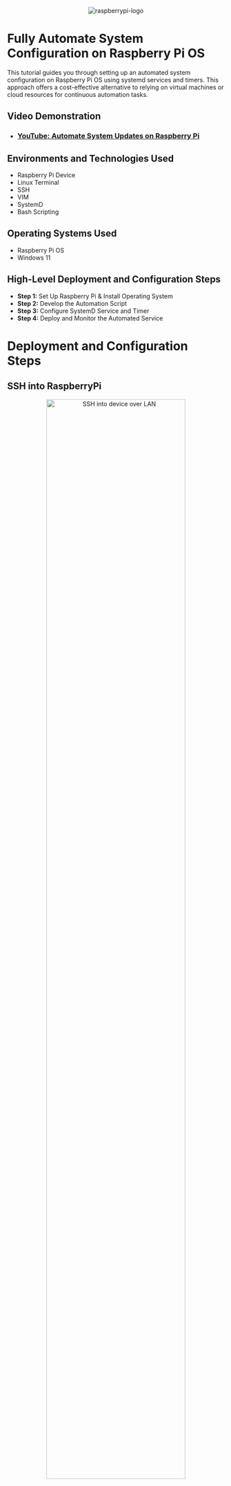 <p align="center">
<img src="https://upload.wikimedia.org/wikipedia/commons/d/d1/Raspberry_Pi_OS_Logo.png" alt="raspberrypi-logo"/>
</p>

# Fully Automate System Configuration on Raspberry Pi OS

This tutorial guides you through setting up an automated system configuration on Raspberry Pi OS using systemd services and timers. This approach offers a cost-effective alternative to relying on virtual machines or cloud resources for continuous automation tasks.<br />

## Video Demonstration

- ### [YouTube: Automate System Updates on Raspberry Pi](https://www.youtube.com/watch?v=e-RB83Nz74c)

## Environments and Technologies Used

- Raspberry Pi Device
- Linux Terminal
- SSH
- VIM
- SystemD
- Bash Scripting

## Operating Systems Used

- Raspberry Pi OS
- Windows 11

## High-Level Deployment and Configuration Steps

- **Step 1:** Set Up Raspberry Pi & Install Operating System
- **Step 2:** Develop the Automation Script
- **Step 3:** Configure SystemD Service and Timer
- **Step 4:** Deploy and Monitor the Automated Service

# Deployment and Configuration Steps

## SSH into RaspberryPi
<p align="center">
  <img src="https://github.com/user-attachments/assets/297c9d8a-3c5a-4260-8c9f-cdea03dd0f78" height="80%" width="80%" alt="SSH into device over LAN"/>
</p>
<p>
  Begin by connecting to your Raspberry Pi via SSH over your local network. Ensure that SSH is enabled and that you can successfully log in to your device. This remote access is crucial for managing and deploying scripts without needing a direct monitor or keyboard connection.
</p>
<br />

## Create and Add Script to Automate the Updates
<p align="center">
  <img src="https://github.com/user-attachments/assets/e89687ee-23ba-4984-ae37-e8fdfbdf4042" height="80%" width="80%" alt="Script Development in VIM"/>
</p>
<p>
  Develop your automation script using VIM or your preferred text editor. This script will handle system updates, maintenance tasks, and any other configurations you wish to automate. Ensure the script has executable permissions and is tested manually before integrating it with systemd.
</p>
<br />

## Configure System-D Service File
<p align="center">
  <img src="https://github.com/user-attachments/assets/766c34ff-1030-44ae-b6ee-389d7bfab866" height="80%" width="80%" alt="SystemD Configuration"/>
</p>
<p>
  Configure systemd by creating a service and timer unit file. The service file defines the script to be executed, while the timer file schedules the execution at desired intervals (e.g., every 24 hours). Use `sudo` privileges to edit these files and ensure they have the correct permissions.
</p>
<br />

## Configure System-D Timer File
<p align="center">
  <img src="https://github.com/user-attachments/assets/7adaed39-1462-47de-99dc-72b10615b634" height="80%" width="80%" alt="SystemD Configuration"/>
</p>
<p>
  Configure systemd by creating a service and timer unit file. The service file defines the script to be executed, while the timer file schedules the execution at desired intervals (e.g., every 24 hours). Use `sudo` privileges to edit these files and ensure they have the correct permissions.
</p>
<br />

## Deploy the .service and .timer files, restart daemon, and check logs
<p align="center">
  <img src="https://github.com/user-attachments/assets/a79e1e0d-523c-48b0-b1f7-7a277c7a89d6" height="80%" width="80%" alt="Monitoring Service Logs"/>
<p>
  After deploying the service and timer, monitor the logs to verify that the automation runs as expected. Utilize `journalctl` to check for any errors and ensure that the script executes successfully at each scheduled interval. Adjust configurations as needed based on the log outputs.
</p>
<br />

# Detailed Steps

### Step 1: Set Up Raspberry Pi & Install Operating System
<p>
  - Download the latest Raspberry Pi OS image.<br />
  - Use tools like Balena Etcher to flash the OS onto your SD card.<br />
  - Insert the SD card into your Raspberry Pi and boot up.<br />
  - Connect to your network via Ethernet or Wi-Fi.<br />
  - Enable SSH by creating an empty `ssh` file in the boot partition.<br />
</p>
<br />

### Step 2: Develop the Automation Script
<p>
  - ** Create a directory for your scripts: **<br />
    <code>mkdir -p ~/scripts</code><br />
  - **Create and edit your automation script:**<br />
    <code>nano ~/scripts/auto_update.sh</code><br />
  - **Add the following content:**<br />
  
    ```bash
    #!/usr/bin/env bash

    LOGFILE="/home/pi/logs/auto_update.log"

    echo "===== Auto-Update Script Started at $(date) =====" >> "$LOGFILE"

    # Update package lists
    sudo apt-get update -y >> "$LOGFILE" 2>&1

    # Upgrade installed packages
    sudo apt-get upgrade -y >> "$LOGFILE" 2>&1

    # Remove unused packages
    sudo apt-get autoremove -y >> "$LOGFILE" 2>&1

    # Disk usage
    echo "Disk Usage:" >> "$LOGFILE"
    df -h >> "$LOGFILE" 2>&1

    # Memory usage
    echo "Memory Usage:" >> "$LOGFILE"
    free -h >> "$LOGFILE" 2>&1

    echo "===== Auto-Update Script Finished at $(date) =====" >> "$LOGFILE"
    echo "" >> "$LOGFILE"
    ```
  - **Make the script executable:**<br />
    <code>chmod +x ~/scripts/auto_update.sh</code><br />
</p>
<br />

### Step 3: Configure SystemD Service and Timer
<p>
  <strong>Create the Service File:</strong><br />
  
  - **Open the service file for editing:**<br />
  
    <code>sudo nano /etc/systemd/system/auto-update.service</code><br />
    
  - **Add the following content:**<br />
    
  ```ini
    [Unit]
    Description=Auto Update Raspberry Pi
    After=network.target

    [Service]
    Type=oneshot
    ExecStart=/home/pi/scripts/auto_update.sh
    User=pi #or your specific username
    Group=pi #or your specific group
    Restart=on-failure
    Environment=PATH=/usr/bin:/bin

    [Install]
    WantedBy=multi-user.target

```
  - **Save and exit.**<br /><br />

  <strong>Create the Timer File:</strong><br />
  - **Open the timer file for editing:**<br />
    <code>sudo nano /etc/systemd/system/auto-update.timer</code><br />
  - **Add the following content:**<br />
    ```ini
    [Unit]
    Description=Run auto-update service every 24 hours

    [Timer]
    OnBootSec=5min
    OnUnitActiveSec=24h
    Unit=auto-update.service

    [Install]
    WantedBy=timers.target
    ```
  - **Save and exit.**<br /><br />

  <strong>Enable and Start the Timer:</strong><br />
  - **Reload systemd to recognize the new unit files:**<br />
    <code>sudo systemctl daemon-reload</code><br />
  - **Enable the timer to start on boot:**<br />
    <code>sudo systemctl enable auto-update.timer</code><br />
  - **Start the timer immediately:**<br />
    <code>sudo systemctl start auto-update.timer</code><br />
</p>
<br />

### Step 4: Deploy and Monitor the Automated Service
<p>
  
  **Check Timer Status:**<br />
    <code>systemctl status auto-update.timer</code><br />
    Ensure it is active and the next run time is correct.<br /><br />

  **Check Service Logs:**<br />
    <code>journalctl -u auto-update.service -f</code><br />
    Monitor real-time logs to verify successful execution.<br /><br />

  **Review Script Logs:**<br />
    <code>cat /home/pi/logs/auto_update.log</code><br />
    Confirm that updates and system checks are being logged as expected.<br /><br />

  **Troubleshoot Issues:**<br />
    If the service fails to execute, check the following:<br />
    - Correct script path and permissions.<br />
    - Proper user and group settings in the service file.<br />
    - Environment variables and PATH settings.<br />
    - Any errors in the script itself.
</p>
<br />

## Conclusion

By following this tutorial, you have successfully automated system updates and checks on your Raspberry Pi using systemd services and timers. This setup ensures your device remains up-to-date and monitored without manual intervention, providing a reliable and efficient automation solution.

